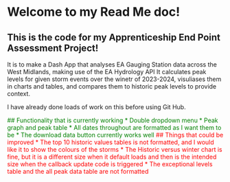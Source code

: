 # Welcome to my Read Me doc!

## This is the code for my Apprenticeship End Point Assessment Project!

It is to make a Dash App that analyses EA Gauging Station data across the West Midlands, making use of the EA Hydrology API
It calculates peak levels for given storm events over the winetr of 2023-2024, visuliases them in charts and tables, and compares them to historic peak levels to provide context.

I have already done loads of work on this before using Git Hub.

<font color="green">
## Functionality that is currently working
* Double dropdown menu 
* Peak graph and peak table
* All dates throughout are formatted as I want them to be
* The download data button currently works well
</font>

<font color="red">
## Things that could be improved
* The top 10 historic values tables is not formatted, and I would like it to show the colours of the storms
* The Historic versus winter chart is fine, but it is a different size when it default loads and then is the intended size when the callback update code is triggered
* The exceptional levels table and the all peak data table are not formatted
</font>


